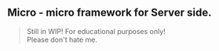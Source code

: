 ## Micro - micro framework for Server side.
> Still in WIP! For educational purposes only! <br>
> Please don't hate me.